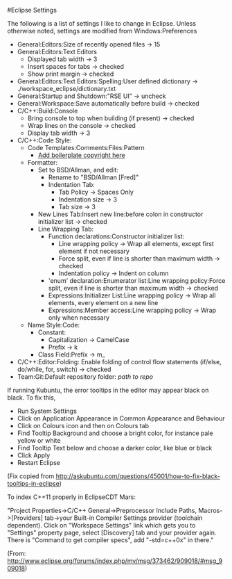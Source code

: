 #Eclipse Settings

The following is a list of settings I like to change in Eclipse. Unless otherwise noted, settings are modified from Windows:Preferences
- General:Editors:Size of recently opened files -> 15
- General:Editors:Text Editors
  - Displayed tab width -> 3
  - Insert spaces for tabs -> checked
  - Show print margin -> checked
- General:Editors:Text Editors:Spelling:User defined dictionary -> ./workspace_eclipse/dictionary.txt
- General:Startup and Shutdown:"RSE UI" -> uncheck
- General:Workspace:Save automatically before build -> checked
- C/C++:Build:Console
  - Bring console to top when building (if present) -> checked
  - Wrap lines on the console -> checked
  - Display tab width -> 3
- C/C++:Code Style: 
  - Code Templates:Comments:Files:Pattern
    - [Add boilerplate copyright here](https://raw.githubusercontent.com/fsziegler/Configurations/master/EclipseCopyright.txt)
  - Formatter:
    - Set to BSD/Allman, and edit:
      - Rename to "BSD/Allman [Fred]"
      - Indentation Tab:
        - Tab Policy -> Spaces Only
        - Indentation size -> 3
        - Tab size -> 3
    - New Lines Tab:Insert new line:before colon in constructor initializer list -> checked
    - Line Wrapping Tab:
      - Function declarations:Constructor initializer list:
        - Line wrapping policy -> Wrap all elements, except first element if not necessary
        - Force split, even if line is shorter than maximum width -> checked
        - Indentation policy -> Indent on column
      - 'enum' declaration:Enumerator list:Line wrapping policy:Force split, even if line is shorter than maximum width -> checked
      - Expressions:Initializer List:Line wrapping policy -> Wrap all elements, every element on a new line
      - Expressions:Member access:Line wrapping policy -> Wrap only when necessary
  - Name Style:Code:
    - Constant:
      - Capitalization -> CamelCase
      - Prefix -> k
    - Class Field:Prefix -> m_
- C/C++:Editor:Folding: Enable folding of control flow statements (if/else, do/while, for, switch) -> checked
- Team:Git:Default repository folder: *path to repo*

If running Kubuntu, the error tooltips in the editor may appear black on black. To fix this,
- Run System Settings
- Click on Application Appearance in Common Appearance and Behaviour
- Click on Colours icon and then on Colours tab
- Find Tooltip Background and choose a bright color, for instance pale yellow or white
- Find Tooltip Text below and choose a darker color, like blue or black
- Click Apply
- Restart Eclipse

(Fix copied from http://askubuntu.com/questions/45001/how-to-fix-black-tooltips-in-eclipse)

To index C++11 properly in EclipseCDT Mars:

"Project Properties->C/C++ General->Preprocessor Include Paths, Macros->[Providers] tab->your Built-in Compiler Settings provider (toolchain dependent).
Click on "Workspace Settings" link which gets you to "Settings" property page, select [Discovery] tab and your provider again. There is "Command to get compiler specs", add "-std=c++0x" in there."

(From: http://www.eclipse.org/forums/index.php/mv/msg/373462/909018/#msg_909018)
